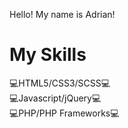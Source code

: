 Hello! 
My name is Adrian!

<h1>My Skills</h1>
💻HTML5/CSS3/SCSS💻<br>
💻Javascript/jQuery💻<br>
💻PHP/PHP Frameworks💻<br>
